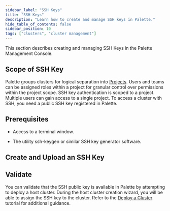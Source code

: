 ```yaml
---
sidebar_label: "SSH Keys"
title: "SSH Keys"
description: "Learn how to create and manage SSH keys in Palette."
hide_table_of_contents: false
sidebar_position: 10
tags: ["clusters", "cluster management"]
---
```


This section describes creating and managing SSH Keys in the Palette Management Console.

## Scope of SSH Key

Palette groups clusters for logical separation into [Projects](../../../tenant-settings/projects/projects.md). Users and
teams can be assigned roles within a project for granular control over permissions within the project scope. SSH key
authentication is scoped to a project. Multiple users can gain access to a single project. To access a cluster with SSH,
you need a public SSH key registered in Palette.

## Prerequisites

- Access to a terminal window.

- The utility ssh-keygen or similar SSH key generator software.

## Create and Upload an SSH Key

<PartialsComponent category="palette-setup" name="generate-ssh-key" />

## Validate

You can validate that the SSH public key is available in Palette by attempting to deploy a host cluster. During the host
cluster creation wizard, you will be able to assign the SSH key to the cluster. Refer to the
[Deploy a Cluster](../../public-cloud/deploy-k8s-cluster.md) tutorial for additional guidance.
